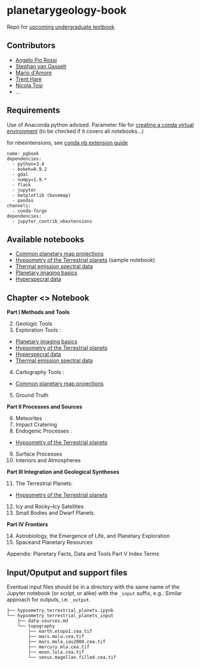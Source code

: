 # planetarygeology-book
Repo for [upcoming undergraduate textbook](http://www.springer.com/de/book/9783319651774)

## Contributors
- [Angelo Pio Rossi](https://github.com/aprossi)
- [Stephan van Gasselt](https://github.com/ZharX)
- [Mario d'Amore](https://github.com/kidpixo)
- [Trent Hare](https://github.com/thareUSGS)
- [Nicola Tosi](https://github.com/nicola-tosi)
- ...

## Requirements
Use of Anaconda python advised. Parameter file for [creating a conda virtual environment](https://conda.io/docs/using/envs.html#create-environment-file-by-hand) (to be checked if it covers all notebooks...)

for nbexntensions, see [conda nb extension guide](https://docs.anaconda.com/anaconda/user-guide/tasks/use-jupyter-notebook-extensions)
```
name: pgbook
dependencies:
  - python=3.4
  - bokeh=0.9.2
  - gdal
  - numpy=1.9.*
  - flask
  - jupyter
  - matplotlib (basemap)
  - pandas
channels:
  - conda-forge
dependencies:
  - jupyter_contrib_nbextensions
```

## Available notebooks
* [Common planetary map projections](https://github.com/openplanetary/planetarygeology-book/blob/master/cartography_map_projections.ipynb)
* [Hypsometry of the Terrestrial planets](hypsometry_terrestrial_planets.ipynb) (sample notebook)
* [Thermal emission spectral data](https://github.com/openplanetary/planetarygeology-book/blob/master/thermalemissionspectrometer_spectral_data.ipynb)
* [Planetary imaging basics](https://github.com/openplanetary/planetarygeology-book/blob/master/planetary-data-basics.ipynb)
* [Hyperspecral data](https://github.com/openplanetary/planetarygeology-book/blob/master/spectral.ipynb)

## Chapter <> Notebook 

**Part I Methods and Tools**

2. Geologic Tools
3. Exploration Tools : 
* [Planetary imaging basics](https://github.com/openplanetary/planetarygeology-book/blob/master/planetary-data-basics.ipynb)
* [Hypsometry of the Terrestrial planets](https://github.com/openplanetary/planetarygeology-book/blob/master/hypsometry_terrestrial_planets.ipynb)
* [Hyperspecral data](https://github.com/openplanetary/planetarygeology-book/blob/master/spectral.ipynb)
* [Thermal emission spectral data](https://github.com/openplanetary/planetarygeology-book/blob/master/thermalemissionspectrometer_spectral_data.ipynb)

4. Cartography Tools : 
* [Common planetary map projections](https://github.com/openplanetary/planetarygeology-book/blob/master/cartography_map_projections.ipynb)
5. Ground Truth

**Part II Processes and Sources**

6. Meteorites
7. Impact Cratering
8. Endogenic Processes : 
* [Hypsometry of the Terrestrial planets](https://github.com/openplanetary/planetarygeology-book/blob/master/hypsometry_terrestrial_planets.ipynb)
9. Surface Processes
10. Interiors and Atmospheres

**Part III Integration and Geological Syntheses**

11. The Terrestrial Planets: 
 * [Hypsometry of the Terrestrial planets](https://github.com/openplanetary/planetarygeology-book/blob/master/hypsometry_terrestrial_planets.ipynb)
12. Icy and Rocky–Icy Satellites
13. Small Bodies and Dwarf Planets

**Part IV Frontiers**

14. Astrobiology, the Emergence of Life, and Planetary Exploration
15. Spaceand Planetary Resources

Appendix: Planetary Facts, Data and Tools
Part V Index Terms

## Input/Oputput and support files 
Eventual input files should be in a directory with the same name of the Jupyter notebook (or script, or alike) with the ```_input``` suffix, e.g.. Similar approach for outputs, i.e. ```_output```.

```
├── hypsometry_terrestrial_planets.ipynb
└── hypsometry_terrestrial_planets_input
    ├── data-sources.md
    └── topography
        ├── earth.etopo1.cea.tif
        ├── mars.mola.cea.tif
        ├── mars.mola.iau2000.cea.tif
        ├── mercury.mla.cea.tif
        ├── moon.lola.cea.tif
        └── venus.magellan.filled.cea.tif
```

